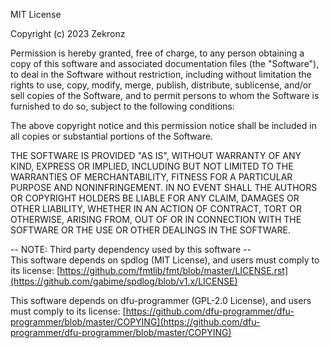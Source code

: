 MIT License

Copyright (c) 2023 Zekronz

Permission is hereby granted, free of charge, to any person obtaining a copy
of this software and associated documentation files (the "Software"), to deal
in the Software without restriction, including without limitation the rights
to use, copy, modify, merge, publish, distribute, sublicense, and/or sell
copies of the Software, and to permit persons to whom the Software is
furnished to do so, subject to the following conditions:

The above copyright notice and this permission notice shall be included in all
copies or substantial portions of the Software.

THE SOFTWARE IS PROVIDED "AS IS", WITHOUT WARRANTY OF ANY KIND, EXPRESS OR
IMPLIED, INCLUDING BUT NOT LIMITED TO THE WARRANTIES OF MERCHANTABILITY,
FITNESS FOR A PARTICULAR PURPOSE AND NONINFRINGEMENT. IN NO EVENT SHALL THE
AUTHORS OR COPYRIGHT HOLDERS BE LIABLE FOR ANY CLAIM, DAMAGES OR OTHER
LIABILITY, WHETHER IN AN ACTION OF CONTRACT, TORT OR OTHERWISE, ARISING FROM,
OUT OF OR IN CONNECTION WITH THE SOFTWARE OR THE USE OR OTHER DEALINGS IN THE
SOFTWARE.

-- NOTE: Third party dependency used by this software --  
This software depends on spdlog (MIT License), and users must comply to its license: [https://github.com/fmtlib/fmt/blob/master/LICENSE.rst](https://github.com/gabime/spdlog/blob/v1.x/LICENSE)  
  
This software depends on dfu-programmer (GPL-2.0 License), and users must comply to its license: [https://github.com/dfu-programmer/dfu-programmer/blob/master/COPYING](https://github.com/dfu-programmer/dfu-programmer/blob/master/COPYING)  